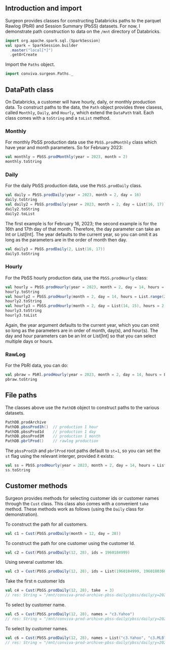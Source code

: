 ## Introduction and import

Surgeon provides classes for constructing Databricks paths to the parquet Rawlog (PbRl) and
Session Summary (PbSS) datasets. For now, I demonstrate path construction to data on  the `/mnt`  directory of Databricks.

```scala mdoc
import org.apache.spark.sql.{SparkSession}
val spark = SparkSession.builder
  .master("local[*]")
  .getOrCreate
```

Import the `Paths` object. 

```scala mdoc 
import conviva.surgeon.Paths._
```

## DataPath class

On Databricks, a customer will have hourly, daily, or monthly production data.
To construct paths to the data, the `Path` object provides three clasess,
called `Monthly`, `Daily`, and `Hourly`, which extend the `DataPath` trait. Each class comes with a `toString` and a `toList` method.

### Monthly 
For monthly PbSS production data use the `PbSS.prodMonthly` class which have year and month parameters.   So for February 2023:

```scala mdoc
val monthly = PbSS.prodMonthly(year = 2023, month = 2)
monthly.toString
```

### Daily
For the daily PbSS production data, use the `PbSS.prodDaily` class. 

```scala mdoc 
val daily = PbSS.prodDaily(year = 2023, month = 2, day = 16)
daily.toString
val daily2 = PbSS.prodDaily(year = 2023, month = 2, day = List(16, 17))
daily2.toString
daily2.toList
```

The first example is for February 16, 2023; the second example is for the 16th
and 17th day of that month.  Therefore, the day parameter can take an Int or
List[Int]. The year defaults to the current year, so you can omit it as long as
the parameters are in the order of month then day.

```scala mdoc
val daily3 = PbSS.prodDaily(2, List(16, 17))
daily3.toString
```

### Hourly

For the PbSS hourly production data, use the `PbSS.prodHourly` class:

```scala mdoc 
val hourly = PbSS.prodHourly(year = 2023, month = 2, day = 14, hours = 2)
hourly.toString
val hourly2 = PbSS.prodHourly(month = 2, day = 14, hours = List.range(2, 10))
hourly2.toString
val hourly3 = PbSS.prodHourly(month = 2, day = List(14, 15), hours = 2)
hourly3.toString
hourly3.toList
```
Again, the year argument defaults to the current year, which you can omit so
long as the parameters are in order of month, day(s), and hour(s). The day and hour parameters
can be an Int or List[Int] so that you can select multiple days or hours. 

###  RawLog
For the PbRl data, you can do:

```scala mdoc 
val pbraw = PbRl.prodHourly(year = 2023, month = 2, day = 14, hours = List.range(2, 8))
pbraw.toString
```

## File paths

The classes above use the `PathDB` object to construct paths to the various datasets.

```scala mdoc 
PathDB.prodArchive
PathDB.pbssProd1h()  // production 1 hour
PathDB.pbssProd1d    // production 1 day   
PathDB.pbssProd1M    // production 1 month
PathDB.pbrlProd()    // rawlog production
```
The `pbssProd1h` and `pbrlProd` root paths default to `st=1`, so you can set the `st`
flag using the relevant interger, provided it exists:


```scala mdoc 
val ss = PbSS.prodHourly(year = 2023, month = 2, day = 14, hours = List(2), root = PathDB.pbssProd1h(2))
ss.toString
```

## Customer methods

Surgeon provides methods for selecting customer ids or customer names through
the `Cust` class. This class also comes with a convenient `take` method. These methods work as follows (using the `Daily` class for demonstration).

To construct the path for all customers.

```scala mdoc 
val c1 = Cust(PbSS.prodDaily(month = 12, day = 28))
```
To construct the path for one customer using the customer Id. 

```scala mdoc
val c2 = Cust(PbSS.prodDaily(12, 28), ids = 1960184999)
```

Using several customer Ids.

```scala mdoc
val c3 = Cust(PbSS.prodDaily(12, 28), ids = List(1960184999, 1960180360))
``` 
Take the first n customer Ids

```scala 
val c4 = Cust(PbSS.prodDaily(12, 28), take  = 3)
// res: String = "/mnt/conviva-prod-archive-pbss-daily/pbss/daily/y=2023/m=12/dt=d2023_12_28_08_00_to_2023_12_29_08_00/cust={1960180360,1960180361,1960180388}"
```

To select by customer name.

```scala 
val c5 = Cust(PbSS.prodDaily(12, 28), names = "c3.Yahoo")
// res: String = "/mnt/conviva-prod-archive-pbss-daily/pbss/daily/y=2023/m=12/dt=d2023_12_28_08_00_to_2023_12_29_08_00/cust={450695772}"

``` 
To select by customer names.
```scala 
val c6 = Cust(PbSS.prodDaily(12, 28), names = List("c3.Yahoo", "c3.MLB"))
// res: String = "/mnt/conviva-prod-archive-pbss-daily/pbss/daily/y=2023/m=12/dt=d2023_12_28_08_00_to_2023_12_29_08_00/cust={450695772,1960180361}"
``` 
